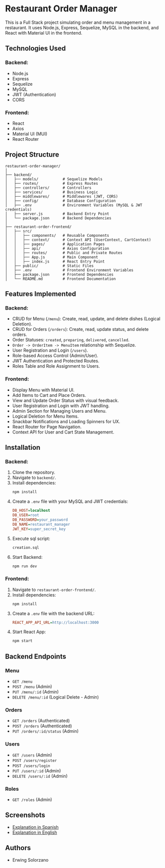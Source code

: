# Restaurant Order Manager

This is a Full Stack project simulating order and menu management in a restaurant. It uses Node.js, Express, Sequelize, MySQL in the backend, and React with Material UI in the frontend.

## Technologies Used

### Backend:
- Node.js
- Express
- Sequelize
- MySQL
- JWT (Authentication)
- CORS

### Frontend:
- React
- Axios
- Material UI (MUI)
- React Router

## Project Structure

```
restaurant-order-manager/
│
├── backend/
│   ├── models/           # Sequelize Models
│   ├── routes/           # Express Routes
│   ├── controllers/      # Controllers
│   ├── services/         # Business Logic
│   ├── middlewares/      # Middlewares (JWT, CORS)
│   ├── config/           # Database Configuration
│   ├── .env              # Environment Variables (MySQL & JWT credentials)
│   ├── server.js         # Backend Entry Point
│   └── package.json      # Backend Dependencies
│
├── restaurant-order-frontend/
│   ├── src/
│   │   ├── components/   # Reusable Components
│   │   ├── context/      # Context API (UserContext, CartContext)
│   │   ├── pages/        # Application Pages
│   │   ├── api/          # Axios Configuration
│   │   ├── routes/       # Public and Private Routes
│   │   ├── App.js        # Main Component
│   │   ├── index.js      # React Entry Point
│   ├── public/           # Static Files
│   ├── .env              # Frontend Environment Variables
│   ├── package.json      # Frontend Dependencies
│   └── README.md         # Frontend Documentation
```

## Features Implemented

### Backend:
- CRUD for Menu (`/menu`): Create, read, update, and delete dishes (Logical Deletion).
- CRUD for Orders (`/orders`): Create, read, update status, and delete orders.
- Order Statuses: `created`, `preparing`, `delivered`, `cancelled`.
- `Order -> OrderItem -> MenuItem` relationship with Sequelize.
- User Registration and Login (`/users`).
- Role-based Access Control (Admin/User).
- JWT Authentication and Protected Routes.
- Roles Table and Role Assignment to Users.

### Frontend:
- Display Menu with Material UI.
- Add Items to Cart and Place Orders.
- View and Update Order Status with visual feedback.
- User Registration and Login with JWT handling.
- Admin Section for Managing Users and Menu.
- Logical Deletion for Menu Items.
- Snackbar Notifications and Loading Spinners for UX.
- React Router for Page Navigation.
- Context API for User and Cart State Management.

## Installation

### Backend:
1. Clone the repository.
2. Navigate to `backend/`.
3. Install dependencies:
   ```bash
   npm install
   ```
4. Create a `.env` file with your MySQL and JWT credentials:
   ```ini
   DB_HOST=localhost
   DB_USER=root
   DB_PASSWORD=your_password
   DB_NAME=restaurant_manager
   JWT_KEY=super_secret_key
   ```
5. Execute sql script:
   ```sql
   creation.sql
   ```
6. Start Backend:
   ```bash
   npm run dev
   ```

### Frontend:
1. Navigate to `restaurant-order-frontend/`.
2. Install dependencies:
   ```bash
   npm install
   ```
3. Create a `.env` file with the backend URL:
   ```ini
   REACT_APP_API_URL=http://localhost:3000
   ```
4. Start React App:
   ```bash
   npm start
   ```

## Backend Endpoints

### Menu
- `GET /menu`
- `POST /menu` (Admin)
- `PUT /menu/:id` (Admin)
- `DELETE /menu/:id` (Logical Delete - Admin)

### Orders
- `GET /orders` (Authenticated)
- `POST /orders` (Authenticated)
- `PUT /orders/:id/status` (Admin)

### Users
- `GET /users` (Admin)
- `POST /users/register`
- `POST /users/login`
- `PUT /users/:id` (Admin)
- `DELETE /users/:id` (Admin)

### Roles
- `GET /roles` (Admin)

## Screenshots
- [Explanation in Spanish](./explication-spanish.md)
- [Explanation in English](./explication-english.md)

## Authors
- Erwing Solorzano
